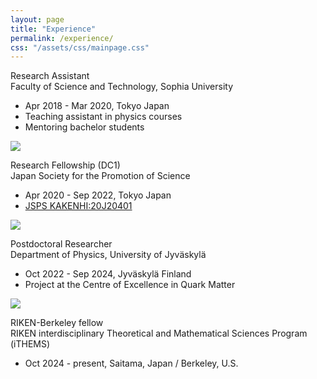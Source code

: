 ```yaml
---
layout: page
title: "Experience"
permalink: /experience/
css: "/assets/css/mainpage.css"
---
```



<div class="spacer"></div>

<div class="container fadein-up fadein-delay-1">
  <div class="circle">
    <p><span class="bold-text">Research Assistant</span><br>
    Faculty of Science and Technology, Sophia University</p>
  </div>
  <ul class="custom-bullets">
    <li>Apr 2018 - Mar 2020, Tokyo Japan</li>
    <li>Teaching assistant in physics courses</li>
    <li>Mentoring bachelor students</li>
  </ul>
</div>

<img src="assets/img/arrow_dashedcurved.png" class="rotate-image fadein-up fadein-delay-2">

<div class="container fadein-up fadein-delay-3">
  <div class="circle">
    <p><span class="bold-text">Research Fellowship (DC1)</span><br>
    Japan Society for the Promotion of Science</p>
  </div>
  <div class="lists-container">
    <ul class="custom-bullets">
      <li>Apr 2020 - Sep 2022, Tokyo Japan</li>
      <li><a href="https://kaken.nii.ac.jp/en/grant/KAKENHI-PROJECT-20J20401/">JSPS KAKENHI:20J20401</a></li>
    </ul>
  </div>
</div>

<img src="assets/img/arrow_dashedcurved.png" class="rotate-image fadein-up fadein-delay-4">

<div class="container fadein-up fadein-delay-5">
  <div class="circle">
    <p><span class="bold-text">Postdoctoral Researcher</span><br>
    Department of Physics, University of Jyväskylä</p>
  </div>
  <ul class="custom-bullets">
    <li>Oct 2022 - Sep 2024, Jyväskylä Finland</li>
    <li>Project at the Centre of Excellence in Quark Matter</li>
  </ul>
</div>

<img src="assets/img/arrow_dashedcurved.png" class="rotate-image fadein-up fadein-delay-6">

<div class="container fadein-up fadein-delay-7">
  <div class="circle">
    <p><span class="bold-text">RIKEN-Berkeley fellow</span><br>
    RIKEN interdisciplinary Theoretical and Mathematical Sciences Program (iTHEMS)</p>
  </div>
  <ul class="custom-bullets">
    <li>Oct 2024 - present, Saitama, Japan / Berkeley, U.S.</li>
  </ul>
</div>
